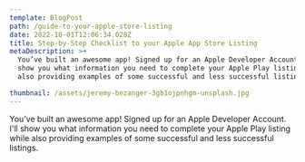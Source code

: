 ```yaml
---
template: BlogPost
path: /guide-to-your-apple-store-listing
date: 2022-10-01T12:06:34.028Z
title: Step-by-Step Checklist to your Apple App Store Listing
metaDescription: >+
  You’ve built an awesome app! Signed up for an Apple Developer Account. I'll
  show you what information you need to complete your Apple Play listing while
  also providing examples of some successful and less successful listings.

thumbnail: /assets/jeremy-bezanger-3gb1ojpnhgm-unsplash.jpg
---
```

You’ve built an awesome app! Signed up for an Apple Developer Account. I'll show you what information you need to complete your Apple Play listing while also providing examples of some successful and less successful listings.